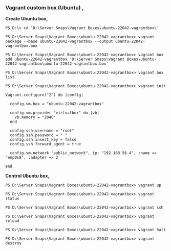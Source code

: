 ### Vagrant custom box (Ubuntu) ,

**Create Ubuntu box,**

`PS D:\> cd 'D:\Server Snaps\Vagrant Boxes\ubuntu-22042-vagrantbox\'`

`PS D:\Server Snaps\Vagrant Boxes\ubuntu-22042-vagrantbox> vagrant package --base ubuntu-22042-vagrantbox --output ubuntu-22042-vagrantbox.box`

`PS D:\Server Snaps\Vagrant Boxes\ubuntu-22042-vagrantbox> vagrant box add ubuntu-22042-vagrantbox 'D:\Server Snaps\Vagrant Boxes\ubuntu-22042-vagrantbox\ubuntu-22042-vagrantbox.box'`

`PS D:\Server Snaps\Vagrant Boxes\ubuntu-22042-vagrantbox> vagrant box list`

`PS D:\Server Snaps\Vagrant Boxes\ubuntu-22042-vagrantbox> vagrant init `


    Vagrant.configure("2") do |config|
    
      config.vm.box = "ubuntu-22042-vagrantbox"
    
      config.vm.provider "virtualbox" do |vb|
        vb.memory = "2048"
      end
    
      config.ssh.username = "root"
      config.ssh.password = " "
      config.ssh.insert_key = false
      config.ssh.forward_agent = true
    
      config.vm.network "public_network", ip: "192.168.56.4", :name => 'enp0s8', :adapter => 2
      
    end

**Control Ubuntu box,**

`PS D:\Server Snaps\Vagrant Boxes\ubuntu-22042-vagrantbox> vagrant up`

`PS D:\Server Snaps\Vagrant Boxes\ubuntu-22042-vagrantbox> vagrant status`

`PS D:\Server Snaps\Vagrant Boxes\ubuntu-22042-vagrantbox> vagrant ssh`

`PS D:\Server Snaps\Vagrant Boxes\ubuntu-22042-vagrantbox> vagrant reload`

`PS D:\Server Snaps\Vagrant Boxes\ubuntu-22042-vagrantbox> vagrant halt`

`PS D:\Server Snaps\Vagrant Boxes\ubuntu-22042-vagrantbox> vagrant destroy`
